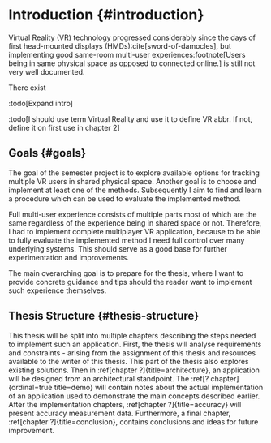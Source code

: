 # Introduction {#introduction}

Virtual Reality (VR) technology progressed considerably since the days of first head-mounted displays (HMDs):cite[sword-of-damocles], but implementing good same-room multi-user experiences:footnote[Users being in same physical space as opposed to connected online.] is still not very well documented.

There exist

:todo[Expand intro]

:todo[I should use term Virtual Reality and use it to define VR abbr. If not, define it on first use in chapter 2]

## Goals {#goals}

The goal of the semester project is to explore available options for tracking multiple VR users in shared physical space. Another goal is to choose and implement at least one of the methods. Subsequently I aim to find and learn a procedure which can be used to evaluate the implemented method.

Full multi-user experience consists of multiple parts most of which are the same regardless of the experience being in shared space or not. Therefore, I had to implement complete multiplayer VR application, because to be able to fully evaluate the implemented method I need full control over many underlying systems. This should serve as a good base for further experimentation and improvements.

The main overarching goal is to prepare for the thesis, where I want to provide concrete guidance and tips should the reader want to implement such experience themselves.

## Thesis Structure {#thesis-structure}

This thesis will be split into multiple chapters describing the steps needed to implement such an application. First, the thesis will analyse requirements and constraints - arising from the assignment of this thesis and resources available to the writer of this thesis. This part of the thesis also explores existing solutions. Then in :ref[chapter&nbsp;?]{title=architecture}, an application will be designed from an architectural standpoint. The :ref[? chapter]{ordinal=true title=demo} will contain notes about the actual implementation of an application used to demonstrate the main concepts described earlier. After the implementation chapters, :ref[chapter&nbsp;?]{title=accuracy} will present accuracy measurement data. Furthermore, a final chapter, :ref[chapter&nbsp;?]{title=conclusion}, contains conclusions and ideas for future improvement.
